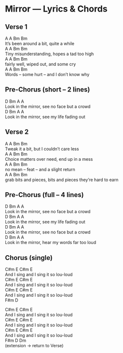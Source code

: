 # Mirror — Lyrics & Chords

## Verse 1
A   A   Bm  Bm  
It’s been around a bit, quite a while  
A   A   Bm  Bm  
Tiny misunderstanding, hopes a tad too high  
A   A   Bm  Bm  
fairly well, wiped out, and some cry  
A   A   Bm  Bm  
Words – some hurt – and I don’t know why  

## Pre-Chorus (short – 2 lines)
D   Bm  A   A  
Look in the mirror, see no face but a crowd  
D   Bm  A   A  
Look in the mirror, see my life fading out  

## Verse 2
A   A   Bm  Bm  
Tweak it a bit, but I couldn’t care less  
A   A   Bm  Bm  
Choice matters over need, end up in a mess  
A   A   Bm  Bm  
no mean – feat – and a slight return  
A   A   Bm  Bm  
grab bits and pieces, bits and pieces they’re hard to earn  

## Pre-Chorus (full – 4 lines)
D   Bm  A   A  
Look in the mirror, see no face but a crowd  
D   Bm  A   A  
Look in the mirror, see my life fading out  
D   Bm  A   A  
Look in the mirror, see no face but a crowd  
D   Bm  A   A  
Look in the mirror, hear my words far too loud  

## Chorus (single)
C#m  E   C#m  E  
And I sing and I sing it so lou-loud  
C#m  E   C#m  E  
And I sing and I sing it so lou-loud  
C#m  E   C#m  E  
And I sing and I sing it so lou-loud  
F#m  D    

C#m  E   C#m  E  
And I sing and I sing it so lou-loud  
C#m  E   C#m  E  
And I sing and I sing it so lou-loud  
C#m  E   C#m  E  
And I sing and I sing it so lou-loud  
F#m  D   Dm  
(extension → return to Verse)
